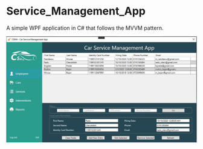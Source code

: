 # Service_Management_App
A simple WPF application in C# that follows the MVVM pattern.

![alt text](https://github.com/alparof91/Service_Management_App/blob/master/Service_Management_App/Img/Presentation/Employees_pnael.JPG)
